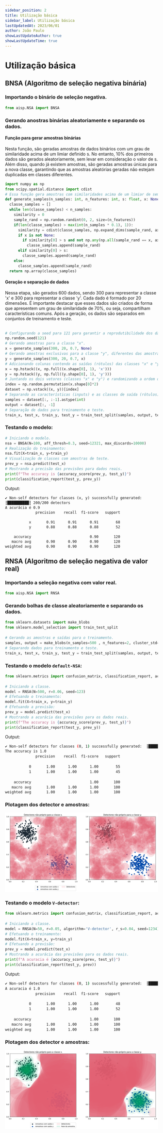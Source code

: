 ```yaml
---
sidebar_position: 2
title: Utilização básica
sidebar_label: Utilização básica
lastUpdatedAt: 2023/06/01
author: João Paulo
showLastUpdateAuthor: true
showLastUpdateTime: true
---
```


# Utilização básica

## BNSA (Algoritmo de seleção negativa binária)

### Importando o binário de seleção negativa.

```python
from aisp.NSA import BNSA
```
### Gerando anostras binárias aleatoriamente e separando os dados.
#### Função para gerar amostras binárias

Nesta função, são geradas amostras de dados binários com um grau de similaridade acima de um limiar definido s. No entanto, 10% dos primeiros dados são gerados aleatoriamente, sem levar em consideração o valor de s. Além disso, quando já existem amostras, são geradas amostras únicas para a nova classe, garantindo que as amostras aleatórias geradas não estejam duplicadas em classes diferentes.

```python
import numpy as np
from scipy.spatial.distance import cdist
# Essa função gera amostras com similaridades acima de um limiar de semelhança.
def generate_samples(n_samples: int, n_features: int, s: float, x: None):
  classe_samples = []
  while len(classe_samples) < n_samples:
    similarity = 0
    sample_rand = np.random.randint(0, 2, size=(n_features))
    if(len(classe_samples) > max(int(n_samples * 0.1), 1)):
      similarity = cdist(classe_samples, np.expand_dims(sample_rand, axis=0), metric='hamming')[0, :]
      if x is not None:
        if similarity[0] > s and not np.any(np.all(sample_rand == x, axis=1)):
          classe_samples.append(sample_rand)
      elif similarity[0] > s:
        classe_samples.append(sample_rand)
    else:
      classe_samples.append(sample_rand)
  return np.array(classe_samples)
```

#### Geração e separação de dados

Nessa etapa, são gerados 600 dados, sendo 300 para representar a classe 'x' e 300 para representar a classe 'y'. Cada dado é formado por 20 dimensões. É importante destacar que esses dados são criados de forma que apresentem um grau de similaridade de 70%, ou seja, compartilham características comuns. Após a geração, os dados são separados em conjuntos de treinamento e teste.

```python

# Configurando a seed para 121 para garantir a reprodutibilidade dos dados gerados.
np.random.seed(121)
# Gerando amostras para a classe "x".
x = generate_samples(300, 20, 0.7, None)
# Gerando amostras exclusivas para a classe "y", diferentes das amostras presentes na classe "x".
y = generate_samples(300, 20, 0.7, x)
# Adicionando colunas contendo as saídas (rótulos) das classes "x" e "y".
x = np.hstack((x, np.full((x.shape[0], 1), 'x')))
y = np.hstack((y, np.full((y.shape[0], 1), 'y')))
# Juntando os dois vetores (classes "x" e "y") e randomizando a ordem das amostras.
index = np.random.permutation(x.shape[0]*2)
dataset = np.vstack((x, y))[index]
# Separando as características (inputs) e as classes de saída (rótulos).
samples = dataset[:, :-1].astype(int)
output = dataset[:, -1]
# Separação de dados para treinamento e teste.
train_x, test_x, train_y, test_y = train_test_split(samples, output, test_size=0.2)

```
### Testando o modelo:

```python
# Iniciando o modelo.
nsa = BNSA(N=100, aff_thresh=0.3, seed=12321, max_discards=10000)
# Realização do treinamento:
nsa.fit(X=train_x, y=train_y)
# Visualização de classes com amostras de teste.
prev_y = nsa.predict(test_x)
# Mostrando a precisão das previsões para dados reais.
print(f"The accuracy is {accuracy_score(prev_y, test_y)}")
print(classification_report(test_y, prev_y))
```

Output:
```
✔ Non-self detectors for classes (x, y) successfully generated:  ┇██████████┇ 200/200 detectors
A acurácia é 0.9
              precision    recall  f1-score   support

           x       0.91      0.91      0.91        68
           y       0.88      0.88      0.88        52

    accuracy                           0.90       120
   macro avg       0.90      0.90      0.90       120
weighted avg       0.90      0.90      0.90       120
```
## RNSA (Algoritmo de seleção negativa de valor real)

### Importando a seleção negativa com valor real.
```python
from aisp.NSA import RNSA
```

### Gerando bolhas de classe aleatoriamente e separando os dados.

```python
from sklearn.datasets import make_blobs
from sklearn.model_selection import train_test_split

# Gerando as amostras e saídas para o treinamento.
samples, output = make_blobs(n_samples=500 , n_features=2, cluster_std=0.07, center_box=([0.0, 1.0]), centers=[[0.25, 0.75], [0.75, 0.25]], random_state=1234) 
# Separando dados para treinamento e teste.
train_x, test_x, train_y, test_y = train_test_split(samples, output, test_size=0.2)
```

### Testando o modelo `default-NSA`:
```python
from sklearn.metrics import confusion_matrix, classification_report, accuracy_score

# Iniciando a classe.
model = RNSA(N=500, r=0.06, seed=123)
# Efetuando o treinamento: 
model.fit(X=train_x, y=train_y)
# Efetuando a previsão:
prev_y = model.predict(test_x)
# Mostrando a acurácia das previsões para os dados reais.
print(f"The accuracy is {accuracy_score(prev_y, test_y)}")
print(classification_report(test_y, prev_y))
```

Output:
```bash
✔ Non-self detectors for classes (0, 1) successfully generated:  ┇██████████┇ 1000/1000 detectors
The accuracy is 1.0
              precision    recall  f1-score   support

           0       1.00      1.00      1.00        55
           1       1.00      1.00      1.00        45

    accuracy                           1.00       100
   macro avg       1.00      1.00      1.00       100
weighted avg       1.00      1.00      1.00       100
```

### Plotagem dos detector e amostras:

![](../assets/exemple_pt_d.png)

### Testando o modelo `V-detector`:
```python
from sklearn.metrics import confusion_matrix, classification_report, accuracy_score

# Iniciando a classe.
model = RNSA(N=50, r=0.05, algorithm='V-detector', r_s=0.04, seed=1234)
# Efetuando o treinamento: 
model.fit(X=train_x, y=train_y)
# Efetuando a previsão:
prev_y = model.predict(test_x)
# Mostrando a acurácia das previsões para os dados reais.
print(f"A acuracia é {accuracy_score(prev, test_y)}")
print(classification_report(test_y, prev))
```

Output:
```bash
✔ Non-self detectors for classes (0, 1) successfully generated:  ┇██████████┇ 100/100 detectors
A acuracia é 1.0
              precision    recall  f1-score   support

           0       1.00      1.00      1.00        48
           1       1.00      1.00      1.00        52

    accuracy                           1.00       100
   macro avg       1.00      1.00      1.00       100
weighted avg       1.00      1.00      1.00       100
```

### Plotagem dos detector e amostras:

![](../assets/exemple_pt_v.png)